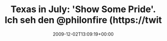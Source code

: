 ---
retweeted: false
source: <a href="http://twitter.com" rel="nofollow">Twitter Web Client</a>
entities:
  hashtags:
  - text: turboinsider
    indices:
    - '88'
    - '101'
  symbols: []
  user_mentions:
  - name: Philip
    screen_name: PhilOnFire
    indices:
    - '46'
    - '57'
    id_str: '739681261'
    id: '739681261'
  urls: []
display_text_range:
- '0'
- '101'
favorite_count: '0'
id_str: '6268568308'
truncated: false
retweet_count: '0'
id: '6268568308'
created_at: Wed Dec 02 13:09:19 +0000 2009
favorited: false
full_text: 'Texas in July: ''Show Some Pride''. Ich seh den [@philonfire](https://twitter.com/philonfire)
  dazu schon die Krabbe machen. #turboinsider'
lang: de
tags:
- turboinsider
- pesos/twitter
date: '2009-12-02T13:09:19+00:00'
src: https://twitter.com/bascht/status/6268568308
original_url: https://twitter.com/bascht/status/6268568308
type: twitter_tweet
text: 'Texas in July: ''Show Some Pride''. Ich seh den [@philonfire](https://twitter.com/philonfire)
  dazu schon die Krabbe machen. #turboinsider'
title: 'Texas in July: ''Show Some Pride''. Ich seh den @philonfire (https://twit'

---